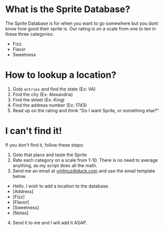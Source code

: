 # What is the Sprite Database?
The Sprite Database is for when you want to go somewhere but you dont know how good their sprite is. Our rating is on a scale from one to ten in these three categories:
- Fizz
- Flavor
- Sweetness
# How to lookup a location?
1. Goto `entries` and find the state (Ex: VA)
2. Find the city (Ex: Alexandria)
3. Find the street (Ex: King)
4. Find the address number (Ex: 1743)
5. Read up on the rating and think "Do I want Sprite, or something else?"
# I can't find it!
If you don't find it, follow these steps:
1. Goto that place and taste the Sprite
2. Rate each category on a scale from 1-10. There is no need to average anything, as my script does all the math.
3. Send me an email at vmlinuz@duck.com and use the email template below.
- Hello. I wish to add a location to the database.
- [Address]
- [Fizz]
- [Flavor]
- [Sweetness]
- [Notes]
4. Send it to me and I will add it ASAP.
